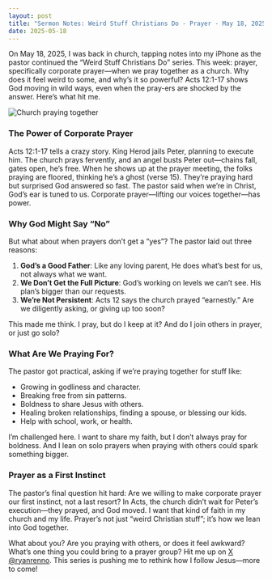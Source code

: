 ```yaml
---
layout: post
title: "Sermon Notes: Weird Stuff Christians Do - Prayer - May 18, 2025"
date: 2025-05-18
---
```


On May 18, 2025, I was back in church, tapping notes into my iPhone as the pastor continued the “Weird Stuff Christians Do” series. This week: prayer, specifically corporate prayer—when we pray together as a church. Why does it feel weird to some, and why’s it so powerful? Acts 12:1-17 shows God moving in wild ways, even when the pray-ers are shocked by the answer. Here’s what hit me.

![Church praying together](/assets/images/prayer-group.jpg)

### The Power of Corporate Prayer

Acts 12:1-17 tells a crazy story. King Herod jails Peter, planning to execute him. The church prays fervently, and an angel busts Peter out—chains fall, gates open, he’s free. When he shows up at the prayer meeting, the folks praying are floored, thinking he’s a ghost (verse 15). They’re praying hard but surprised God answered so fast. The pastor said when we’re in Christ, God’s ear is tuned to us. Corporate prayer—lifting our voices together—has power.

### Why God Might Say “No”

But what about when prayers don’t get a “yes”? The pastor laid out three reasons:
1. **God’s a Good Father**: Like any loving parent, He does what’s best for us, not always what we want.
2. **We Don’t Get the Full Picture**: God’s working on levels we can’t see. His plan’s bigger than our requests.
3. **We’re Not Persistent**: Acts 12 says the church prayed “earnestly.” Are we diligently asking, or giving up too soon?

This made me think. I pray, but do I keep at it? And do I join others in prayer, or just go solo?

### What Are We Praying For?

The pastor got practical, asking if we’re praying together for stuff like:
- Growing in godliness and character.
- Breaking free from sin patterns.
- Boldness to share Jesus with others.
- Healing broken relationships, finding a spouse, or blessing our kids.
- Help with school, work, or health.

I’m challenged here. I want to share my faith, but I don’t always pray for boldness. And I lean on solo prayers when praying with others could spark something bigger.

### Prayer as a First Instinct

The pastor’s final question hit hard: Are we willing to make corporate prayer our first instinct, not a last resort? In Acts, the church didn’t wait for Peter’s execution—they prayed, and God moved. I want that kind of faith in my church and my life. Prayer’s not just “weird Christian stuff”; it’s how we lean into God together.

What about you? Are you praying with others, or does it feel awkward? What’s one thing you could bring to a prayer group? Hit me up on [X @ryanrenno](https://x.com/ryanrenno). This series is pushing me to rethink how I follow Jesus—more to come!